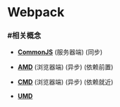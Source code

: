 # Webpack #

### #相关概念 ###

+ __[CommonJS](http://wiki.commonjs.org/wiki/CommonJS)__ (服务器端) (同步)

+ __[AMD](https://github.com/amdjs/amdjs-api/wiki/AMD)__ (浏览器端) (异步) (依赖前置)

+ __[CMD](https://github.com/seajs/seajs/issues/242)__ (浏览器端) (异步) (依赖就近)

+ __[UMD](https://github.com/umdjs/umd)__